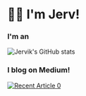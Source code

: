 # 👋🏾 I'm Jerv!

### I'm an
![Jervik's GitHub stats](https://github-readme-stats.vercel.app/api?username=jervlapsley&show_icons=true&theme=transparent&)


### I blog on Medium!

<a target="_blank" href="https://github-readme-medium-recent-article.vercel.app/medium/@jervlapsley/0"><img src="https://github-readme-medium-recent-article.vercel.app/medium/@jervlapsley/0" alt="Recent Article 0"> 


